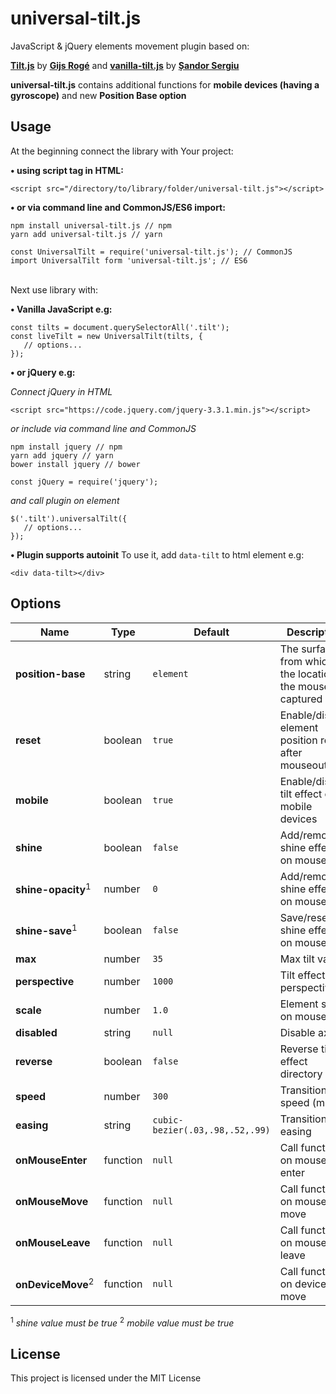# universal-tilt.js

JavaScript & jQuery elements movement plugin based on:

**[Tilt.js](https://gijsroge.github.io/tilt.js/)** by **[Gijs Rogé](https://twitter.com/GijsRoge)** and **[vanilla-tilt.js](https://micku7zu.github.io/vanilla-tilt.js/index.html)** by **[Șandor Sergiu](https://github.com/micku7zu)**

**universal-tilt.js** contains additional functions for **mobile devices (having a gyroscope)** and new **Position Base option**

## Usage
At the beginning connect the library with Your project:

**&bull; using script tag in HTML:**
```
<script src="/directory/to/library/folder/universal-tilt.js"></script>
```

**&bull; or via command line and CommonJS/ES6 import:**
```
npm install universal-tilt.js // npm
yarn add universal-tilt.js // yarn
```

```
const UniversalTilt = require('universal-tilt.js'); // CommonJS
import UniversalTilt form 'universal-tilt.js'; // ES6
```

<br>
Next use library with:

**&bull; Vanilla JavaScript e.g:**
```
const tilts = document.querySelectorAll('.tilt');
const liveTilt = new UniversalTilt(tilts, {
   // options...
});
```

**&bull; or jQuery e.g:**

*Connect jQuery in HTML*
```
<script src="https://code.jquery.com/jquery-3.3.1.min.js"></script>
```

*or include via command line and CommonJS*
```
npm install jquery // npm
yarn add jquery // yarn
bower install jquery // bower
```

```
const jQuery = require('jquery');
```

*and call plugin on element*
```
$('.tilt').universalTilt({
   // options...
});
```

**&bull; Plugin supports autoinit**
To use it, add `data-tilt` to html element e.g:
```
<div data-tilt></div>
```

## Options
Name | Type | Default | Description | Available options
-|-|-|-|-
**position-base** | string | `element` | The surface from which the location of the mouse is captured | `element` or `window`
**reset** | boolean | `true` | Enable/disable element position reset after mouseout | `true` *(enable)*, `false` *(disable)*
**mobile** | boolean | `true` | Enable/disable tilt effect on mobile devices | `true` *(enable)*, `false` *(disable)*
**shine** | boolean | `false` | Add/remove shine effect on mouseover | `true` *(add)*, `false` *(remove)*
**shine-opacity**<sup>1</sup> | number | `0` | Add/remove shine effect on mouseover | values >= 0  and <= 1
**shine-save**<sup>1</sup> | boolean | `false` | Save/reset shine effect on mouseout | `true` *(save)*, `false` *(reset)*
**max** | number | `35` | Max tilt value | e.g: `28`
**perspective** | number | `1000` | Tilt effect perspective | e.g: `700`
**scale** | number | `1.0` | Element scale on mouseover | `0.9`/`1.3`/etc.
**disabled** | string | `null` | Disable axis | `x` or `y`
**reverse** | boolean | `false` | Reverse tilt effect directory | `true` *(reverse directory)*, `false` *(standard directory)*
**speed** | number | `300` | Transition speed (ms) | e.g: `500`
**easing** | string | `cubic-bezier(.03,.98,.52,.99)` | Transition easing | `cubic-bezier`/`ease`/`linear`/etc.
**onMouseEnter** | function | `null` | Call function on mouse enter | `el => { // code }`
**onMouseMove** | function | `null` | Call function on mouse move | `el => { // code }`
**onMouseLeave** | function | `null` | Call function on mouse leave | `el => { // code }`
**onDeviceMove**<sup>2</sup> | function | `null` | Call function on device move | `el => { // code }`

<sup>1</sup> *shine value must be true*
<sup>2</sup> *mobile value must be true*

## License
This project is licensed under the MIT License
